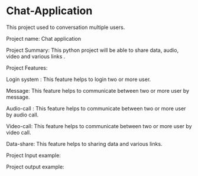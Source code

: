 # Chat-Application
This project used to conversation multiple users.

Project name: Chat application

Project Summary: This python project will be able to share data, audio, video and various links .

Project Features:

Login system :  This feature  helps to login  two or more user.

Message:  This feature helps to communicate between two or more user by message.

Audio-call : This feature helps to communicate between two or more user by audio call.

Video-call: This feature helps to communicate between two or more user by video call.

Data-share: This feature helps to sharing data and various links.

Project Input example:

Project output example:

